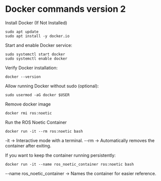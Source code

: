 # Docker commands version 2

Install Docker (If Not Installed)
```
sudo apt update
sudo apt install -y docker.io
```

Start and enable Docker service:
```
sudo systemctl start docker
sudo systemctl enable docker
```

Verify Docker installation:
```
docker --version
```

Allow running Docker without sudo (optional):
```
sudo usermod -aG docker $USER
```

Remove docker image
```
docker rmi ros:noetic
```

Run the ROS Noetic Container
```
docker run -it --rm ros:noetic bash
```
  -it → Interactive mode with a terminal.
  --rm → Automatically removes the container after exiting.

If you want to keep the container running persistently:
```
docker run -it --name ros_noetic_container ros:noetic bash
```
  --name ros_noetic_container → Names the container for easier reference.
